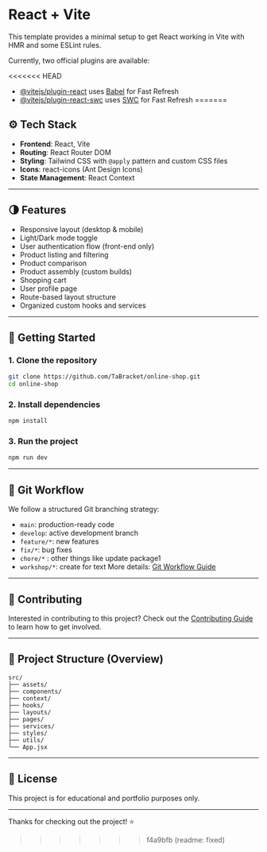 # React + Vite

This template provides a minimal setup to get React working in Vite with HMR and some ESLint rules.

Currently, two official plugins are available:

<<<<<<< HEAD
- [@vitejs/plugin-react](https://github.com/vitejs/vite-plugin-react/blob/main/packages/plugin-react/README.md) uses [Babel](https://babeljs.io/) for Fast Refresh
- [@vitejs/plugin-react-swc](https://github.com/vitejs/vite-plugin-react-swc) uses [SWC](https://swc.rs/) for Fast Refresh
=======
## ⚙️ Tech Stack

- **Frontend**: React, Vite
- **Routing**: React Router DOM
- **Styling**: Tailwind CSS with `@apply` pattern and custom CSS files
- **Icons**: react-icons (Ant Design Icons)
- **State Management**: React Context

---

## 🌗 Features

- Responsive layout (desktop & mobile)
- Light/Dark mode toggle
- User authentication flow (front-end only)
- Product listing and filtering
- Product comparison
- Product assembly (custom builds)
- Shopping cart
- User profile page
- Route-based layout structure
- Organized custom hooks and services

---

## 🚀 Getting Started

### 1. Clone the repository

```bash
git clone https://github.com/TaBracket/online-shop.git
cd online-shop
```

### 2. Install dependencies

```bash
npm install
```

### 3. Run the project

```bash
npm run dev
```

---

## 🔀 Git Workflow

We follow a structured Git branching strategy:

- `main`: production-ready code
- `develop`: active development branch
- `feature/*`: new features
- `fix/*`: bug fixes
- `chore/*` : other things like update package1
- `workshop/*`: create for text
  More details: [Git Workflow Guide](./docs/git-workflow.md)

---

## 🤝 Contributing

Interested in contributing to this project?
Check out the [Contributing Guide](./CONTRIBUTING.md) to learn how to get involved.

---

## 📁 Project Structure (Overview)

```
src/
├── assets/
├── components/
├── context/
├── hooks/
├── layouts/
├── pages/
├── services/
├── styles/
├── utils/
└── App.jsx
```

---

## 📜 License

This project is for educational and portfolio purposes only.

---

Thanks for checking out the project! ⭐
>>>>>>> f4a9bfb (readme: fixed)
